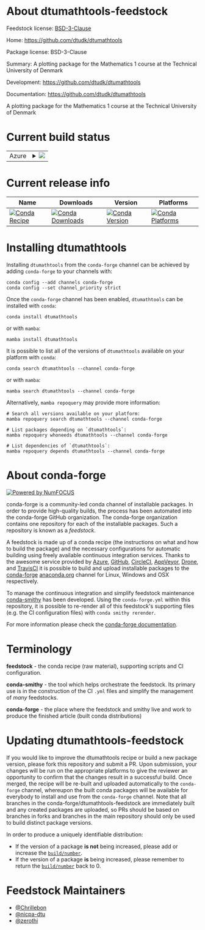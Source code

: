 About dtumathtools-feedstock
============================

Feedstock license: [BSD-3-Clause](https://github.com/conda-forge/dtumathtools-feedstock/blob/main/LICENSE.txt)

Home: https://github.com/dtudk/dtumathtools

Package license: BSD-3-Clause

Summary: A plotting package for the Mathematics 1 course at the Technical University of Denmark

Development: https://github.com/dtudk/dtumathtools

Documentation: https://github.com/dtudk/dtumathtools

A plotting package for the Mathematics 1 course at the Technical University of Denmark

Current build status
====================


<table>
    
  <tr>
    <td>Azure</td>
    <td>
      <details>
        <summary>
          <a href="https://dev.azure.com/conda-forge/feedstock-builds/_build/latest?definitionId=20578&branchName=main">
            <img src="https://dev.azure.com/conda-forge/feedstock-builds/_apis/build/status/dtumathtools-feedstock?branchName=main">
          </a>
        </summary>
        <table>
          <thead><tr><th>Variant</th><th>Status</th></tr></thead>
          <tbody><tr>
              <td>linux_64</td>
              <td>
                <a href="https://dev.azure.com/conda-forge/feedstock-builds/_build/latest?definitionId=20578&branchName=main">
                  <img src="https://dev.azure.com/conda-forge/feedstock-builds/_apis/build/status/dtumathtools-feedstock?branchName=main&jobName=linux&configuration=linux%20linux_64_" alt="variant">
                </a>
              </td>
            </tr><tr>
              <td>osx_64</td>
              <td>
                <a href="https://dev.azure.com/conda-forge/feedstock-builds/_build/latest?definitionId=20578&branchName=main">
                  <img src="https://dev.azure.com/conda-forge/feedstock-builds/_apis/build/status/dtumathtools-feedstock?branchName=main&jobName=osx&configuration=osx%20osx_64_" alt="variant">
                </a>
              </td>
            </tr><tr>
              <td>win_64</td>
              <td>
                <a href="https://dev.azure.com/conda-forge/feedstock-builds/_build/latest?definitionId=20578&branchName=main">
                  <img src="https://dev.azure.com/conda-forge/feedstock-builds/_apis/build/status/dtumathtools-feedstock?branchName=main&jobName=win&configuration=win%20win_64_" alt="variant">
                </a>
              </td>
            </tr>
          </tbody>
        </table>
      </details>
    </td>
  </tr>
</table>

Current release info
====================

| Name | Downloads | Version | Platforms |
| --- | --- | --- | --- |
| [![Conda Recipe](https://img.shields.io/badge/recipe-dtumathtools-green.svg)](https://anaconda.org/conda-forge/dtumathtools) | [![Conda Downloads](https://img.shields.io/conda/dn/conda-forge/dtumathtools.svg)](https://anaconda.org/conda-forge/dtumathtools) | [![Conda Version](https://img.shields.io/conda/vn/conda-forge/dtumathtools.svg)](https://anaconda.org/conda-forge/dtumathtools) | [![Conda Platforms](https://img.shields.io/conda/pn/conda-forge/dtumathtools.svg)](https://anaconda.org/conda-forge/dtumathtools) |

Installing dtumathtools
=======================

Installing `dtumathtools` from the `conda-forge` channel can be achieved by adding `conda-forge` to your channels with:

```
conda config --add channels conda-forge
conda config --set channel_priority strict
```

Once the `conda-forge` channel has been enabled, `dtumathtools` can be installed with `conda`:

```
conda install dtumathtools
```

or with `mamba`:

```
mamba install dtumathtools
```

It is possible to list all of the versions of `dtumathtools` available on your platform with `conda`:

```
conda search dtumathtools --channel conda-forge
```

or with `mamba`:

```
mamba search dtumathtools --channel conda-forge
```

Alternatively, `mamba repoquery` may provide more information:

```
# Search all versions available on your platform:
mamba repoquery search dtumathtools --channel conda-forge

# List packages depending on `dtumathtools`:
mamba repoquery whoneeds dtumathtools --channel conda-forge

# List dependencies of `dtumathtools`:
mamba repoquery depends dtumathtools --channel conda-forge
```


About conda-forge
=================

[![Powered by
NumFOCUS](https://img.shields.io/badge/powered%20by-NumFOCUS-orange.svg?style=flat&colorA=E1523D&colorB=007D8A)](https://numfocus.org)

conda-forge is a community-led conda channel of installable packages.
In order to provide high-quality builds, the process has been automated into the
conda-forge GitHub organization. The conda-forge organization contains one repository
for each of the installable packages. Such a repository is known as a *feedstock*.

A feedstock is made up of a conda recipe (the instructions on what and how to build
the package) and the necessary configurations for automatic building using freely
available continuous integration services. Thanks to the awesome service provided by
[Azure](https://azure.microsoft.com/en-us/services/devops/), [GitHub](https://github.com/),
[CircleCI](https://circleci.com/), [AppVeyor](https://www.appveyor.com/),
[Drone](https://cloud.drone.io/welcome), and [TravisCI](https://travis-ci.com/)
it is possible to build and upload installable packages to the
[conda-forge](https://anaconda.org/conda-forge) [anaconda.org](https://anaconda.org/)
channel for Linux, Windows and OSX respectively.

To manage the continuous integration and simplify feedstock maintenance
[conda-smithy](https://github.com/conda-forge/conda-smithy) has been developed.
Using the ``conda-forge.yml`` within this repository, it is possible to re-render all of
this feedstock's supporting files (e.g. the CI configuration files) with ``conda smithy rerender``.

For more information please check the [conda-forge documentation](https://conda-forge.org/docs/).

Terminology
===========

**feedstock** - the conda recipe (raw material), supporting scripts and CI configuration.

**conda-smithy** - the tool which helps orchestrate the feedstock.
                   Its primary use is in the construction of the CI ``.yml`` files
                   and simplify the management of *many* feedstocks.

**conda-forge** - the place where the feedstock and smithy live and work to
                  produce the finished article (built conda distributions)


Updating dtumathtools-feedstock
===============================

If you would like to improve the dtumathtools recipe or build a new
package version, please fork this repository and submit a PR. Upon submission,
your changes will be run on the appropriate platforms to give the reviewer an
opportunity to confirm that the changes result in a successful build. Once
merged, the recipe will be re-built and uploaded automatically to the
`conda-forge` channel, whereupon the built conda packages will be available for
everybody to install and use from the `conda-forge` channel.
Note that all branches in the conda-forge/dtumathtools-feedstock are
immediately built and any created packages are uploaded, so PRs should be based
on branches in forks and branches in the main repository should only be used to
build distinct package versions.

In order to produce a uniquely identifiable distribution:
 * If the version of a package **is not** being increased, please add or increase
   the [``build/number``](https://docs.conda.io/projects/conda-build/en/latest/resources/define-metadata.html#build-number-and-string).
 * If the version of a package **is** being increased, please remember to return
   the [``build/number``](https://docs.conda.io/projects/conda-build/en/latest/resources/define-metadata.html#build-number-and-string)
   back to 0.

Feedstock Maintainers
=====================

* [@Chrillebon](https://github.com/Chrillebon/)
* [@nicpa-dtu](https://github.com/nicpa-dtu/)
* [@zerothi](https://github.com/zerothi/)

